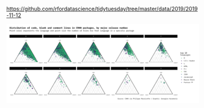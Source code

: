 https://github.com/rfordatascience/tidytuesday/tree/master/data/2019/2019-11-12

![](plots/cran.png)
